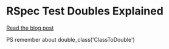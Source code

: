 # RSpec Test Doubles Explained
[Read the blog post](https://code.brettchalupa.com/rspec-test-doubles-explained)


PS remember about double_class('ClassToDouble')
